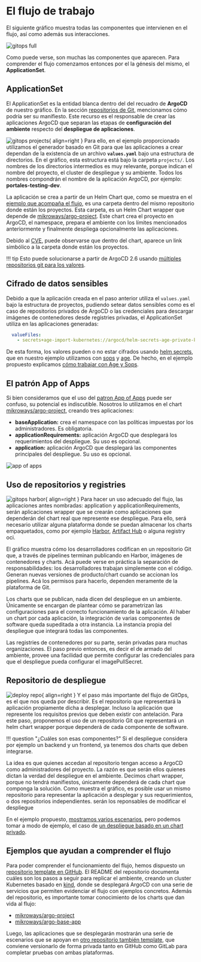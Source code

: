 # El flujo de trabajo

El siguiente gráfico muestra todas las componentes que intervienen en el flujo,
así como además sus interacciones.

![gitops full](gitops-full.png)

Como puede verse, son muchas las componentes que aparecen. Para comprender el
flujo comenzamos entonces por el la génesis del mismo, el **ApplicationSet**.

## ApplicationSet

El ApplicationSet es la entidad blanca dentro del del recuadro de **ArgoCD** de
nuestro gráfico. En la sección [repositorios de Git](./git-repositories.md),
mencionamos cómo podría ser su manifiesto. Este recurso es el responsable de
crear las aplicaciones ArgoCD que separan las etapas de **configuración del
ambiente** respecto del **despliegue de aplicaciones**.

![gitops projects](gitops-appset-projects.png){ align=right }
Para ello, en el ejemplo proporcionado utilizamos el generador basado en Git
para que las aplicaciones a crear dependan de la existencia de un archivo
**`values.yaml`** bajo una estructura de directorios. En el gráfico,
esta estructura está bajo la carpeta `projects/`. Los nombres de los directorios
intermedios es muy relevante, porque indican el nombre del proyecto, el cluster
de despliegue y su ambiente. Todos los nombres compondrán el nombre de la
aplicación ArgoCD, por ejemplo: **portales-testing-dev**.

La aplicación se crea a partir de un Helm Chart que, como se muestra en el
[ejemplo que acompaña el flujo](https://github.com/Mikroways/argo-gitops-demo-example/tree/main/charts/custom-argo-project),
es una carpeta dentro del mismo repositorio donde están los proyectos. Esta
carpeta, es un Helm Chart wrapper que depende de [mikroways/argo-project](https://github.com/Mikroways/argo-gitops-flow/tree/main/charts/argo-project).
Este chart crea el proyecto en ArgoCD, el namespace, prepara el ambiente con los
límites mencionados anteriormente y finalmente despliega opcionalmente las
aplicaciones.

Debido al [CVE](https://cve.mitre.org/cgi-bin/cvename.cgi?name=CVE-2022-24348),
puede observarse que dentro del chart, aparece un link simbólico a la carpeta
donde están los proyectos.

!!! tip
    Esto puede solucionarse a partir de ArgoCD 2.6 usando [múltiples
    repositorios git para los valores](https://argo-cd.readthedocs.io/en/stable/user-guide/multiple_sources/#helm-value-files-from-external-git-repository).

## Cifrado de datos sensibles

Debido a que la aplicación creada en el paso anterior utiliza el `values.yaml`
bajo la estructura de proyectos, pudiendo setear datos sensibles como es el caso
de repositorios privados de ArgoCD o las credenciales para descargar imágenes de
contenedores desde registries privadas, el ApplicationSet utiliza en las
aplicaciones generadas:

```yaml
  valueFiles:
    - secrets+age-import-kubernetes://argocd/helm-secrets-age-private-key#key.txt?{{path}}/values.yaml
```

De esta forma, los valores pueden o no estar cifrados usando [helm
secrets](https://github.com/jkroepke/helm-secrets), que en nuestro ejemplo
utilizamos con [sops](https://github.com/mozilla/sops) y
[age](https://github.com/FiloSottile/age). De hecho, en el ejemplo propuesto
explicamos [cómo trabajar con Age y
Sops](https://github.com/Mikroways/argo-gitops-demo-example/tree/main/projects#configurando-las-claves-para-poder-cifrar-valores).

## El patrón App of Apps

Si bien consideramos que el uso del [patron App of Apps](https://argo-cd.readthedocs.io/en/stable/operator-manual/cluster-bootstrapping/#app-of-apps-pattern)
puede ser confuso, su potencial es indiscutible. Nosotros lo utilizamos en el
chart [mikroways/argo-project](https://github.com/Mikroways/argo-gitops-flow/tree/main/charts/argo-project),
creando tres aplicaciones:

* **baseApplication:** crea el namespace con las políticas impuestas por los
  administradores. Es obligatoria.
* **applicationRequirements:** aplicación ArgoCD que desplegará los
  requerimientos del despliegue. Su uso es opcional.
* **application:** aplicación ArgoCD que desplegará las componentes principales
  del despliegue. Su uso es opcional.

![app of apps](./gitops-app-of-apps.png)

## Uso de repositorios y registries

![gitops harbor](gitops-repo.png){ align=right }
Para hacer un uso adecuado del flujo, las aplicaciones antes nombradas:
application y applicationRequirements, serán aplicaciones wrapper que se crearán
como aplicaciones que dependerán del chart real que represente ese despliegue.
Para ello, será necesario utilizar alguna plataforma donde se puedan almacenar
los charts empaquetados, como por ejemplo [Harbor](https://goharbor.io/),
[Artifact Hub](https://github.com/artifacthub/hub) o alguna registry oci.

El gráfico muestra cómo los desarrolladores codifican en un repositorio Git que,
a través de pipelines terminan publicando en Harbor, imágenes de contenedores y
charts. Acá puede verse en práctica la separación de responsabilidades: los
desarrolladores trabajan simplemente con el código. Generan nuevas versiones de
producto/chart cuando se accionan los pipelines. Acá los permisos para hacerlo,
dependen meramente de la plataforma de Git.

Los charts que se publican, nada dicen del despliegue en un ambiente. Únicamente
se encargan de plantear cómo se parametrizan las configuraciones para el
correcto funcionamiento de la aplicación. Al haber un chart por cada aplicación,
la integración de varias componentes de software queda supeditada a otra
instancia. La instancia propia del despliegue que integrará todas las
componentes.

Las registries de contenedores por su parte, serán privadas para muchas
organizaciones. El paso previo entonces, es decir el de armado del ambiente,
provee una facilidad que permite configurar las credenciales para que el
despliegue pueda configurar el imagePullSecret.

## Repositorio de despliegue

![deploy repo](gitops-deploy-repo.png){ align=right }
Y el paso más importante del flujo de GitOps, es el que nos queda por
describir. Es el repositorio que representará la aplicación propiamente dicha a
desplegar. Incluso la aplicación que represente los requisitos previos que deben
existir con antelación. Para este paso, proponemos el uso de un repositorio Git
que representará un helm chart wrapper porque dependerá de cada componente de
software.

!!! question "¿Cuáles son esas componentes?"
    Si el despliegue considera por ejemplo un backend y un frontend, ya tenemos
    dos charts que deben integrarse.

La idea es que quienes accedan al repositorio tengan acceso a ArgoCD como
administradores del proyecto. La razón es que serán ellos quienes dictan la
verdad del despliegue en el ambiente. Decimos chart wrapper, porque no tendrá
manifiestos, únicamente dependerá de cada chart que componga la solución. Como
muestra el gráfico, es posible usar un mismo repositorio para representar la
aplicación a desplegar y sus requerimientos, o dos repositorios independientes.
serán los reponsables de modificar el despliegue

En el ejemplo propuesto, [mostramos varios
escenarios](https://github.com/Mikroways/argo-gitops-demo-example/tree/main/projects#despliegues-con-el-marco-de-trabajo),
pero podemos tomar a modo de ejemplo, el caso de [un despliegue basado en un
chart privado](https://github.com/Mikroways/argo-gitops-private-template/tree/main/gitops-private-chart).

## Ejemplos que ayudan a comprender el flujo

Para poder comprender el funcionamiento del flujo, hemos dispuesto un
[repositorio template en GitHub](https://github.com/Mikroways/argo-gitops-demo-example/).
El README del repositorio documenta cuáles son los pasos a seguir para replicar
el ambiente, creando un cluster Kubernetes basado en
[kind](https://kind.sigs.k8s.io/), donde se desplegará ArgoCD con una serie de
servicios que permiten evidenciar el flujo con ejemplos concretos. Además del
repositorio, es importante tomar conocimiento de los charts que dan vida al
flujo:

* [mikroways/argo-project](https://github.com/Mikroways/argo-gitops-flow/tree/main/charts/argo-project)
* [mikroways/argo-base-app](https://github.com/Mikroways/argo-gitops-flow/tree/main/charts/argo-base-app)

Luego, las aplicaciones que se desplegarán mostrarán una serie de escenarios que
se apoyan en [otro repositorio también
template](https://github.com/Mikroways/argo-gitops-private-template),
que conviene versionarlo de forma privada tanto en GitHub como GitLab para
completar pruebas con ambas plataformas.
